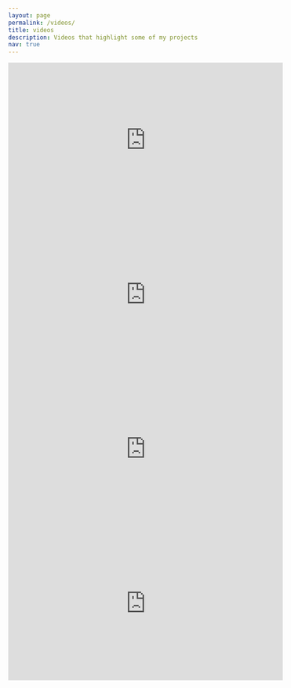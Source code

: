 ```yaml
---
layout: page
permalink: /videos/
title: videos
description: Videos that highlight some of my projects
nav: true
---
```

<div class="container">
  <div class="row">
    <div class="col-sm">
      <iframe width="560" height="315" src="https://www.youtube.com/embed/bjmH8DbJuRE" title="YouTube video player" frameborder="0" allow="accelerometer; autoplay; clipboard-write; encrypted-media; gyroscope; picture-in-picture" allowfullscreen></iframe>
    </div>
    <div class="col-sm">
      <iframe width="560" height="315" src="https://www.youtube.com/embed/uyoOW6Pmunw" title="YouTube video player" frameborder="0" allow="accelerometer; autoplay; clipboard-write; encrypted-media; gyroscope; picture-in-picture" allowfullscreen></iframe>
    </div>
  </div>
  <div class="row">
    <div class="col-sm">
      <iframe width="560" height="315" src="https://www.youtube.com/embed/pOg4JJVLMIQ" title="YouTube video player" frameborder="0" allow="accelerometer; autoplay; clipboard-write; encrypted-media; gyroscope; picture-in-picture" allowfullscreen></iframe>
    </div>
    <div class="col-sm">
      <iframe width="560" height="315" src="https://www.youtube.com/embed/ZKiU0_cSOts" title="YouTube video player" frameborder="0" allow="accelerometer; autoplay; clipboard-write; encrypted-media; gyroscope; picture-in-picture" allowfullscreen></iframe>
    </div>
  </div>
</div>
